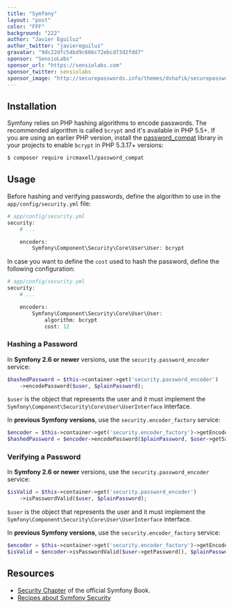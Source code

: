 ```yaml
---
title: "Symfony"
layout: "post"
color: "FFF"
background: "222"
author: "Javier Eguiluz"
author_twitter: "javiereguiluz"
gravatar: "9dc22dfc54bd9c666c72ebcd73d2fdd7"
sponsor: "SensioLabs"
sponsor_url: "https://sensiolabs.com"
sponsor_twitter: sensiolabs
sponsor_image: "http://securepasswords.info/themes/dshafik/securepasswords.info/assets/images/sensiolabs.png"
---
```


## Installation

Symfony relies on PHP hashing algorithms to encode passwords. The recommended
algorithm is called `bcrypt` and it's available in PHP 5.5+. If you are using
an earlier PHP version, install the [password_compat](https://github.com/ircmaxell/password_compat)
library in your projects to enable `bcrypt` in PHP 5.3.17+ versions:

```sh
$ composer require ircmaxell/password_compat
```

## Usage

Before hashing and verifying passwords, define the algorithm to use in the
`app/config/security.yml` file:

```php
# app/config/security.yml
security:
    # ...

    encoders:
        Symfony\Component\Security\Core\User\User: bcrypt
```

In case you want to define the `cost` used to hash the password, define the
following configuration:

```php
# app/config/security.yml
security:
    # ...

    encoders:
        Symfony\Component\Security\Core\User\User:
            algorithm: bcrypt
            cost: 12
```

### Hashing a Password

In **Symfony 2.6 or newer** versions, use the `security.password_encoder`
service:

```php
$hashedPassword = $this->container->get('security.password_encoder')
    ->encodePassword($user, $plainPassword);
```

`$user` is the object that represents the user and it must implement the
`Symfony\Component\Security\Core\User\UserInterface` interface.

In **previous Symfony versions**, use the `security.encoder_factory` service:

```php
$encoder = $this->container->get('security.encoder_factory')->getEncoder($user);
$hashedPassword = $encoder->encodePassword($plainPassword, $user->getSalt());
```

### Verifying a Password

In **Symfony 2.6 or newer** versions, use the `security.password_encoder` service:

```php
$isValid = $this->container->get('security.password_encoder')
    ->isPasswordValid($user, $plainPassword);
```

`$user` is the object that represents the user and it must implement the
`Symfony\Component\Security\Core\User\UserInterface` interface.

In **previous Symfony versions**, use the `security.encoder_factory` service:

```php
$encoder = $this->container->get('security.encoder_factory')->getEncoder($user);
$isValid = $encoder->isPasswordValid($user->getPassword(), $plainPassword, $user->getSalt());
```

## Resources

* [Security Chapter](http://symfony.com/doc/current/book/security.html) of the
  official Symfony Book.
* [Recipes about Symfony Security](http://symfony.com/doc/current/cookbook/security/index.html)
